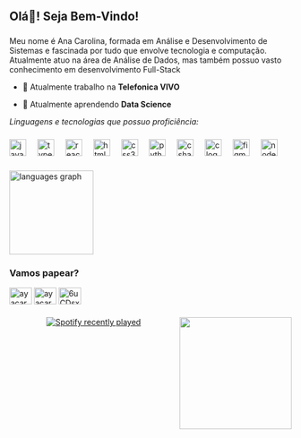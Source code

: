 <h2 align="left">Olá👋! Seja Bem-Vindo!</h2>

###

<p align="left">Meu nome é Ana Carolina, formada em Análise e Desenvolvimento de Sistemas e fascinada por tudo que envolve tecnologia e computação. Atualmente atuo na área de Análise de Dados, mas também possuo vasto conhecimento em desenvolvimento Full-Stack</p>

- 🔭 Atualmente trabalho na **Telefonica VIVO**

- 🌱 Atualmente aprendendo **Data Science**

*Linguagens e tecnologias que possuo proficiência:*

###

<div align="left">
  <img src="https://cdn.jsdelivr.net/gh/devicons/devicon/icons/javascript/javascript-original.svg" height="30" alt="javascript logo"  />
  <img width="12" />
  <img src="https://cdn.jsdelivr.net/gh/devicons/devicon/icons/typescript/typescript-original.svg" height="30" alt="typescript logo"  />
  <img width="12" />
  <img src="https://cdn.jsdelivr.net/gh/devicons/devicon/icons/react/react-original.svg" height="30" alt="react logo"  />
  <img width="12" />
  <img src="https://cdn.jsdelivr.net/gh/devicons/devicon/icons/html5/html5-original.svg" height="30" alt="html5 logo"  />
  <img width="12" />
  <img src="https://cdn.jsdelivr.net/gh/devicons/devicon/icons/css3/css3-original.svg" height="30" alt="css3 logo"  />
  <img width="12" />
  <img src="https://cdn.jsdelivr.net/gh/devicons/devicon/icons/python/python-original.svg" height="30" alt="python logo"  />
  <img width="12" />
  <img src="https://cdn.jsdelivr.net/gh/devicons/devicon/icons/csharp/csharp-original.svg" height="30" alt="csharp logo"  />
  <img width="12" />
  <img src="https://cdn.jsdelivr.net/gh/devicons/devicon/icons/c/c-original.svg" height="30" alt="c logo"  />
  <img width="12" />
  <img src="https://cdn.jsdelivr.net/gh/devicons/devicon/icons/figma/figma-original.svg" height="30" alt="figma logo"  />
  <img width="12" />
  <img src="https://cdn.jsdelivr.net/gh/devicons/devicon/icons/nodejs/nodejs-original.svg" height="30" alt="nodejs logo"  />
</div>

###

<div align="left">
  <img src="https://github-readme-stats.vercel.app/api/top-langs?username=ayacarol&locale=en&hide_title=false&layout=compact&card_width=320&langs_count=5&theme=dracula&hide_border=true&custom_title=Linguagens%20mais%20utilizadas" height="150" alt="languages graph"  />
</div>

###

<h3 align="left">Vamos papear?</h3>
<p align="left">
<a href="https://twitter.com/ayacarol_" target="blank"><img align="center" src="https://raw.githubusercontent.com/rahuldkjain/github-profile-readme-generator/master/src/images/icons/Social/twitter.svg" alt="ayacarol_" height="30" width="40" /></a>
<a href="https://linkedin.com/in/ayacarol" target="blank"><img align="center" src="https://raw.githubusercontent.com/rahuldkjain/github-profile-readme-generator/master/src/images/icons/Social/linked-in-alt.svg" alt="ayacarol" height="30" width="40" /></a>
<a href="https://discord.gg/6uCDsxjf" target="blank"><img align="center" src="https://raw.githubusercontent.com/rahuldkjain/github-profile-readme-generator/master/src/images/icons/Social/discord.svg" alt="6uCDsxjf" height="30" width="40" /></a>
</p>

###

<img align="right" height="200" src="https://media.tenor.com/_AZJmhAry0gAAAAj/rat-dancing-meme.gif"  />

###

<div align="center">
  <a href="https://open.spotify.com/user/rqq9kmfz0v68in6uykggleerb">
    <img src="https://spotify-recently-played-readme.vercel.app/api?user=rqq9kmfz0v68in6uykggleerb&count=5&unique=true" alt="Spotify recently played"  />
  </a>
</div>



